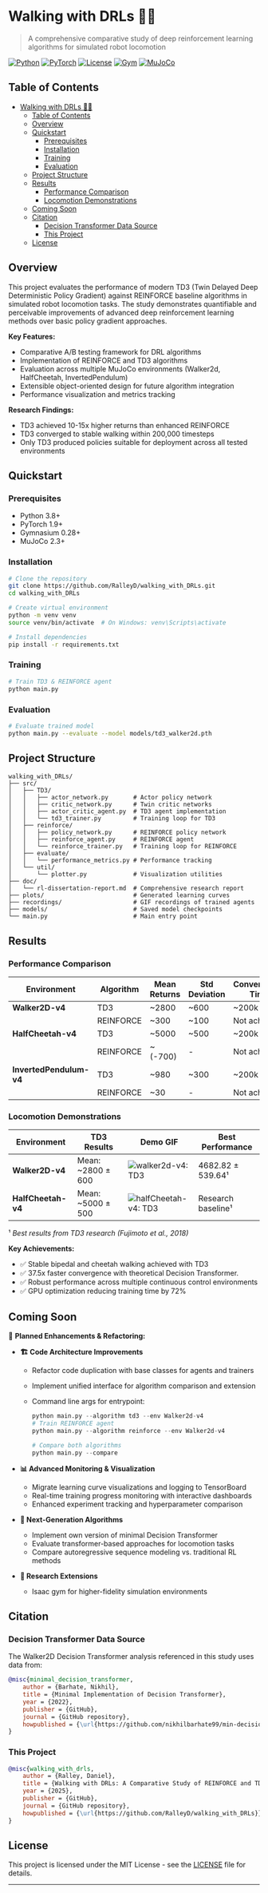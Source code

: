 # Walking with DRLs 🚶‍♂️

> A comprehensive comparative study of deep reinforcement learning algorithms for simulated robot locomotion

[![Python](https://img.shields.io/badge/python-3.8+-blue.svg)](https://www.python.org/downloads/)
[![PyTorch](https://img.shields.io/badge/PyTorch-1.9+-red.svg)](https://pytorch.org/)
[![License](https://img.shields.io/badge/license-MIT-green.svg)](LICENSE)
[![Gym](https://img.shields.io/badge/Gymnasium-0.28+-orange.svg)](https://gymnasium.farama.org/)
[![MuJoCo](https://img.shields.io/badge/MuJoCo-2.3+-purple.svg)](https://github.com/deepmind/mujoco)

## Table of Contents

- [Walking with DRLs 🚶‍♂️](#walking-with-drls-️)
  - [Table of Contents](#table-of-contents)
  - [Overview](#overview)
  - [Quickstart](#quickstart)
    - [Prerequisites](#prerequisites)
    - [Installation](#installation)
    - [Training](#training)
    - [Evaluation](#evaluation)
  - [Project Structure](#project-structure)
  - [Results](#results)
    - [Performance Comparison](#performance-comparison)
    - [Locomotion Demonstrations](#locomotion-demonstrations)
  - [Coming Soon](#coming-soon)
  - [Citation](#citation)
    - [Decision Transformer Data Source](#decision-transformer-data-source)
    - [This Project](#this-project)
  - [License](#license)

## Overview

This project evaluates the performance of modern TD3 (Twin Delayed Deep Deterministic Policy Gradient) against REINFORCE baseline algorithms in simulated robot locomotion tasks. The study demonstrates quantifiable and perceivable improvements of advanced deep reinforcement learning methods over basic policy gradient approaches.

**Key Features:**
- Comparative A/B testing framework for DRL algorithms
- Implementation of REINFORCE and TD3 algorithms
- Evaluation across multiple MuJoCo environments (Walker2d, HalfCheetah, InvertedPendulum)
- Extensible object-oriented design for future algorithm integration
- Performance visualization and metrics tracking

**Research Findings:**
- TD3 achieved 10-15x higher returns than enhanced REINFORCE
- TD3 converged to stable walking within 200,000 timesteps
- Only TD3 produced policies suitable for deployment across all tested environments

## Quickstart

### Prerequisites

- Python 3.8+
- PyTorch 1.9+
- Gymnasium 0.28+
- MuJoCo 2.3+

### Installation

```bash
# Clone the repository
git clone https://github.com/RalleyD/walking_with_DRLs.git
cd walking_with_DRLs

# Create virtual environment
python -m venv venv
source venv/bin/activate  # On Windows: venv\Scripts\activate

# Install dependencies
pip install -r requirements.txt
```

### Training

```bash
# Train TD3 & REINFORCE agent
python main.py 
```

### Evaluation

```bash
# Evaluate trained model
python main.py --evaluate --model models/td3_walker2d.pth
```

## Project Structure

```
walking_with_DRLs/
├── src/
│   ├── TD3/
│   │   ├── actor_network.py       # Actor policy network
│   │   ├── critic_network.py      # Twin critic networks
│   │   ├── actor_critic_agent.py  # TD3 agent implementation
│   │   └── td3_trainer.py         # Training loop for TD3
│   ├── reinforce/
│   │   ├── policy_network.py      # REINFORCE policy network
│   │   ├── reinforce_agent.py     # REINFORCE agent
│   │   └── reinforce_trainer.py   # Training loop for REINFORCE
│   ├── evaluate/
│   │   └── performance_metrics.py # Performance tracking
│   └── util/
│       └── plotter.py             # Visualization utilities
├── doc/
│   └── rl-dissertation-report.md  # Comprehensive research report
├── plots/                         # Generated learning curves
├── recordings/                    # GIF recordings of trained agents
├── models/                        # Saved model checkpoints
└── main.py                        # Main entry point
```

## Results

### Performance Comparison

| Environment | Algorithm | Mean Returns | Std Deviation | Convergence Time | Stable Solution |
|-------------|-----------|--------------|---------------|------------------|-----------------|
| **Walker2D-v4** | TD3 | ~2800 | ~600 | ~200k steps | ✅ Yes |
| | REINFORCE | ~300 | ~100 | Not achieved | ❌ No |
| **HalfCheetah-v4** | TD3 | ~5000 | ~500 | ~200k steps | ✅ Yes |
| | REINFORCE | ~(-700) | - | Not achieved | ❌ No |
| **InvertedPendulum-v4** | TD3 | ~980 | ~300 | ~200k steps | ✅ Yes |
| | REINFORCE | ~30 | - | Not achieved | ❌ No |

### Locomotion Demonstrations

| Environment | TD3 Results | Demo GIF | Best Performance |
|-------------|-------------|----------|------------------|
| **Walker2D-v4** | Mean: ~2800 ± 600 | ![walker2d-v4: TD3](doc/walker2dv4-td3.gif) | 4682.82 ± 539.64¹ |
| **HalfCheetah-v4** | Mean: ~5000 ± 500 | ![halfCheetah-v4: TD3](doc/halfcheetahv4-td3.gif) | Research baseline¹ |

¹ *Best results from TD3 research (Fujimoto et al., 2018)*

**Key Achievements:**

- ✅ Stable bipedal and cheetah walking achieved with TD3
- ✅ 37.5x faster convergence with theoretical Decision Transformer.
- ✅ Robust performance across multiple continuous control environments
- ✅ GPU optimization reducing training time by 72%

## Coming Soon

🚧 **Planned Enhancements & Refactoring:**

- **🏗️ Code Architecture Improvements**
  - Refactor code duplication with base classes for agents and trainers
  - Implement unified interface for algorithm comparison and extension
  - Command line args for entrypoint:
  
    ```python
    python main.py --algorithm td3 --env Walker2d-v4
    # Train REINFORCE agent
    python main.py --algorithm reinforce --env Walker2d-v4

    # Compare both algorithms
    python main.py --compare
    ```

- **📊 Advanced Monitoring & Visualization**
  - Migrate learning curve visualizations and logging to TensorBoard
  - Real-time training progress monitoring with interactive dashboards
  - Enhanced experiment tracking and hyperparameter comparison

- **🤖 Next-Generation Algorithms**
  - Implement own version of minimal Decision Transformer
  - Evaluate transformer-based approaches for locomotion tasks
  - Compare autoregressive sequence modeling vs. traditional RL methods

- **🔬 Research Extensions**
  - Isaac gym for higher-fidelity simulation environments
  

## Citation

### Decision Transformer Data Source

The Walker2D Decision Transformer analysis referenced in this study uses data from:

```bibtex
@misc{minimal_decision_transformer,
    author = {Barhate, Nikhil},
    title = {Minimal Implementation of Decision Transformer},
    year = {2022},
    publisher = {GitHub},
    journal = {GitHub repository},
    howpublished = {\url{https://github.com/nikhilbarhate99/min-decision-transformer}},
}
```

### This Project

```bibtex
@misc{walking_with_drls,
    author = {Ralley, Daniel},
    title = {Walking with DRLs: A Comparative Study of REINFORCE and TD3 Algorithms},
    year = {2025},
    publisher = {GitHub},
    journal = {GitHub repository},
    howpublished = {\url{https://github.com/RalleyD/walking_with_DRLs}},
}
```

## License

This project is licensed under the MIT License - see the [LICENSE](LICENSE) file for details.

---
